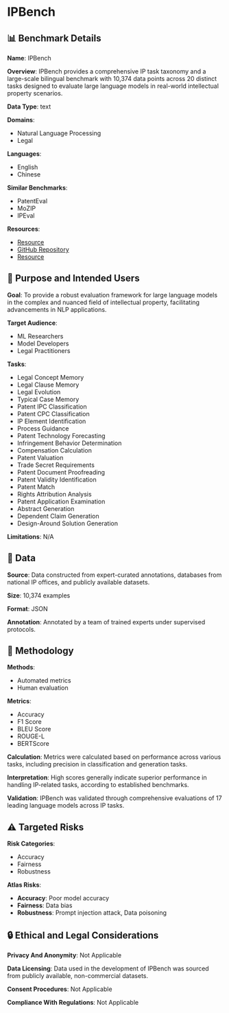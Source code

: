# IPBench

## 📊 Benchmark Details

**Name**: IPBench

**Overview**: IPBench provides a comprehensive IP task taxonomy and a large-scale bilingual benchmark with 10,374 data points across 20 distinct tasks designed to evaluate large language models in real-world intellectual property scenarios.

**Data Type**: text

**Domains**:
- Natural Language Processing
- Legal

**Languages**:
- English
- Chinese

**Similar Benchmarks**:
- PatentEval
- MoZIP
- IPEval

**Resources**:
- [Resource](https://ipbench.wangqiyao.me/)
- [GitHub Repository](https://github.com/IPBench/IPBench)
- [Resource](https://huggingface.co/datasets/IPBench/IPBench)

## 🎯 Purpose and Intended Users

**Goal**: To provide a robust evaluation framework for large language models in the complex and nuanced field of intellectual property, facilitating advancements in NLP applications.

**Target Audience**:
- ML Researchers
- Model Developers
- Legal Practitioners

**Tasks**:
- Legal Concept Memory
- Legal Clause Memory
- Legal Evolution
- Typical Case Memory
- Patent IPC Classification
- Patent CPC Classification
- IP Element Identification
- Process Guidance
- Patent Technology Forecasting
- Infringement Behavior Determination
- Compensation Calculation
- Patent Valuation
- Trade Secret Requirements
- Patent Document Proofreading
- Patent Validity Identification
- Patent Match
- Rights Attribution Analysis
- Patent Application Examination
- Abstract Generation
- Dependent Claim Generation
- Design-Around Solution Generation

**Limitations**: N/A

## 💾 Data

**Source**: Data constructed from expert-curated annotations, databases from national IP offices, and publicly available datasets.

**Size**: 10,374 examples

**Format**: JSON

**Annotation**: Annotated by a team of trained experts under supervised protocols.

## 🔬 Methodology

**Methods**:
- Automated metrics
- Human evaluation

**Metrics**:
- Accuracy
- F1 Score
- BLEU Score
- ROUGE-L
- BERTScore

**Calculation**: Metrics were calculated based on performance across various tasks, including precision in classification and generation tasks.

**Interpretation**: High scores generally indicate superior performance in handling IP-related tasks, according to established benchmarks.

**Validation**: IPBench was validated through comprehensive evaluations of 17 leading language models across IP tasks.

## ⚠️ Targeted Risks

**Risk Categories**:
- Accuracy
- Fairness
- Robustness

**Atlas Risks**:
- **Accuracy**: Poor model accuracy
- **Fairness**: Data bias
- **Robustness**: Prompt injection attack, Data poisoning

## 🔒 Ethical and Legal Considerations

**Privacy And Anonymity**: Not Applicable

**Data Licensing**: Data used in the development of IPBench was sourced from publicly available, non-commercial datasets.

**Consent Procedures**: Not Applicable

**Compliance With Regulations**: Not Applicable
